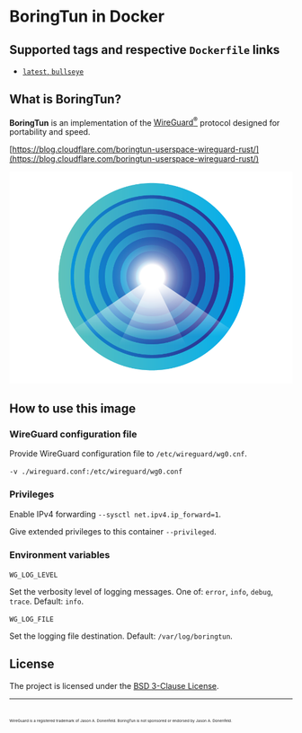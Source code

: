 # BoringTun in Docker

## Supported tags and respective `Dockerfile` links

- [`latest`, `bullseye`](https://github.com/chernetskyi/boringtun-docker/blob/main/Dockerfile.bullseye)

## What is BoringTun?

**BoringTun** is an implementation of the [WireGuard<sup>®</sup>](https://www.wireguard.com/) protocol designed for portability and speed.

[https://blog.cloudflare.com/boringtun-userspace-wireguard-rust/](https://blog.cloudflare.com/boringtun-userspace-wireguard-rust/)

![BoringTun Logo](https://github.com/chernetskyi/boringtun-docker/blob/main/boringtun.png)

## How to use this image

### WireGuard configuration file

Provide WireGuard configuration file to `/etc/wireguard/wg0.cnf`.

`-v ./wireguard.conf:/etc/wireguard/wg0.conf`

### Privileges

Enable IPv4 forwarding `--sysctl net.ipv4.ip_forward=1`.

Give extended privileges to this container `--privileged`.

### Environment variables

`WG_LOG_LEVEL`

Set the verbosity level of logging messages. One of: `error`, `info`, `debug`, `trace`. Default: `info`.

`WG_LOG_FILE`

Set the logging file destination. Default: `/var/log/boringtun`.

## License

The project is licensed under the [BSD 3-Clause License](https://opensource.org/licenses/BSD-3-Clause).

---

<sub><sub><sub><sub>WireGuard is a registered trademark of Jason A. Donenfeld. BoringTun is not sponsored or endorsed by Jason A. Donenfeld.</sub></sub></sub></sub>
